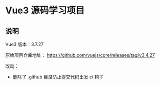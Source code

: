 # Vue3 源码学习项目

## 说明

Vue3 版本：3.7.27

原始项目仓库地址：
https://github.com/vuejs/core/releases/tag/v3.4.27

改动：
- 删除了 .github 目录防止提交代码出发 ci 钩子